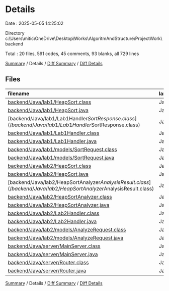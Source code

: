 # Details

Date : 2025-05-05 14:25:02

Directory c:\\Users\\mitic\\OneDrive\\Desktop\\Works\\AlgoritmAndStructure\\ProjectWork\\backend

Total : 20 files,  591 codes, 45 comments, 93 blanks, all 729 lines

[Summary](results.md) / Details / [Diff Summary](diff.md) / [Diff Details](diff-details.md)

## Files
| filename | language | code | comment | blank | total |
| :--- | :--- | ---: | ---: | ---: | ---: |
| [backend/Java/lab1/HeapSort.class](/backend/Java/lab1/HeapSort.class) | Java | 18 | 0 | 0 | 18 |
| [backend/Java/lab1/HeapSort.java](/backend/Java/lab1/HeapSort.java) | Java | 36 | 24 | 9 | 69 |
| [backend/Java/lab1/Lab1Handler$SortResponse.class](/backend/Java/lab1/Lab1Handler$SortResponse.class) | Java | 7 | 0 | 1 | 8 |
| [backend/Java/lab1/Lab1Handler.class](/backend/Java/lab1/Lab1Handler.class) | Java | 44 | 0 | 0 | 44 |
| [backend/Java/lab1/Lab1Handler.java](/backend/Java/lab1/Lab1Handler.java) | Java | 75 | 8 | 19 | 102 |
| [backend/Java/lab1/models/SortRequest.class](/backend/Java/lab1/models/SortRequest.class) | Java | 12 | 0 | 0 | 12 |
| [backend/Java/lab1/models/SortRequest.java](/backend/Java/lab1/models/SortRequest.java) | Java | 13 | 6 | 5 | 24 |
| [backend/Java/lab2/HeapSort.class](/backend/Java/lab2/HeapSort.class) | Java | 30 | 0 | 0 | 30 |
| [backend/Java/lab2/HeapSort.java](/backend/Java/lab2/HeapSort.java) | Java | 51 | 3 | 14 | 68 |
| [backend/Java/lab2/HeapSortAnalyzer$AnalysisResult.class](/backend/Java/lab2/HeapSortAnalyzer$AnalysisResult.class) | Java | 7 | 0 | 0 | 7 |
| [backend/Java/lab2/HeapSortAnalyzer.class](/backend/Java/lab2/HeapSortAnalyzer.class) | Java | 28 | 0 | 0 | 28 |
| [backend/Java/lab2/HeapSortAnalyzer.java](/backend/Java/lab2/HeapSortAnalyzer.java) | Java | 54 | 0 | 12 | 66 |
| [backend/Java/lab2/Lab2Handler.class](/backend/Java/lab2/Lab2Handler.class) | Java | 45 | 0 | 0 | 45 |
| [backend/Java/lab2/Lab2Handler.java](/backend/Java/lab2/Lab2Handler.java) | Java | 79 | 0 | 18 | 97 |
| [backend/Java/lab2/models/AnalyzeRequest.class](/backend/Java/lab2/models/AnalyzeRequest.class) | Java | 7 | 0 | 0 | 7 |
| [backend/Java/lab2/models/AnalyzeRequest.java](/backend/Java/lab2/models/AnalyzeRequest.java) | Java | 8 | 0 | 4 | 12 |
| [backend/Java/server/MainServer.class](/backend/Java/server/MainServer.class) | Java | 19 | 0 | 0 | 19 |
| [backend/Java/server/MainServer.java](/backend/Java/server/MainServer.java) | Java | 20 | 4 | 6 | 30 |
| [backend/Java/server/Router.class](/backend/Java/server/Router.class) | Java | 24 | 0 | 0 | 24 |
| [backend/Java/server/Router.java](/backend/Java/server/Router.java) | Java | 14 | 0 | 5 | 19 |

[Summary](results.md) / Details / [Diff Summary](diff.md) / [Diff Details](diff-details.md)